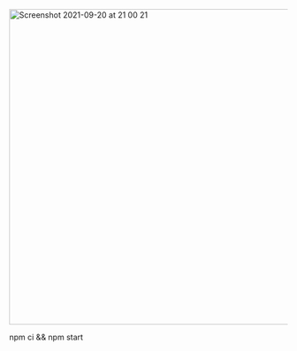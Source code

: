 <img width="571" alt="Screenshot 2021-09-20 at 21 00 21" src="https://user-images.githubusercontent.com/11061511/134297190-f5cceed4-cc73-4441-bccd-bfeb01170c14.png">

npm ci && npm start
